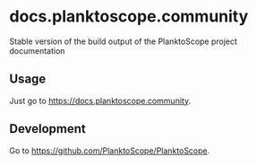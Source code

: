 # docs.planktoscope.community

Stable version of the build output of the PlanktoScope project documentation

## Usage

Just go to <https://docs.planktoscope.community>.

## Development

Go to <https://github.com/PlanktoScope/PlanktoScope>.

